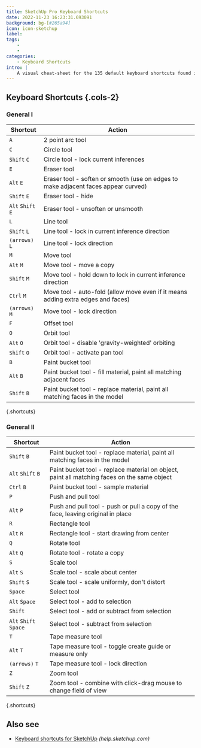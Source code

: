 ```yaml
---
title: SketchUp Pro Keyboard Shortcuts
date: 2022-11-23 16:23:31.693091
background: bg-[#265a94]
icon: icon-sketchup
label: 
tags: 
    - 
    - 
categories:
    - Keyboard Shortcuts
intro: |
    A visual cheat-sheet for the 135 default keyboard shortcuts found in SketchUp Pro
---
```




Keyboard Shortcuts  {.cols-2}
------------------



### General I

Shortcut | Action
---|---
`A`  | 2 point arc tool
`C`  | Circle tool
`Shift` `C`  | Circle tool - lock current inferences
`E`  | Eraser tool
`Alt` `E`  | Eraser tool - soften or smooth (use on edges to make adjacent faces appear curved)
`Shift` `E`  | Eraser tool - hide
`Alt` `Shift` `E`  | Eraser tool - unsoften or unsmooth
`L`  | Line tool
`Shift` `L`  | Line tool - lock in current inference direction
`(arrows)` `L`  | Line tool - lock direction
`M`  | Move tool
`Alt` `M`  | Move tool - move a copy
`Shift` `M`  | Move tool - hold down to lock in current inference direction
`Ctrl` `M`  | Move tool - auto-fold (allow move even if it means adding extra edges and faces)
`(arrows)` `M`  | Move tool - lock direction
`F`  | Offset tool
`O`  | Orbit tool
`Alt` `O`  | Orbit tool - disable 'gravity-weighted' orbiting
`Shift` `O`  | Orbit tool - activate pan tool
`B`  | Paint bucket tool
`Alt` `B`  | Paint bucket tool - fill material, paint all matching adjacent faces
`Shift` `B`  | Paint bucket tool - replace material, paint all matching faces in the model
{.shortcuts}



### General II

Shortcut | Action
---|---
`Shift` `B`  | Paint bucket tool - replace material, paint all matching faces in the model
`Alt` `Shift` `B`  | Paint bucket tool - replace material on object, paint all matching faces on the same object
`Ctrl` `B`  | Paint bucket tool - sample material
`P`  | Push and pull tool
`Alt` `P`  | Push and pull tool - push or pull a copy of the face, leaving original in place
`R`  | Rectangle tool
`Alt` `R`  | Rectangle tool - start drawing from center
`Q`  | Rotate tool
`Alt` `Q`  | Rotate tool - rotate a copy
`S`  | Scale tool
`Alt` `S`  | Scale tool - scale about center
`Shift` `S`  | Scale tool - scale uniformly, don't distort
`Space`  | Select tool
`Alt` `Space`  | Select tool - add to selection
`Shift`  | Select tool - add or subtract from selection
`Alt` `Shift` `Space`  | Select tool - subtract from selection
`T`  | Tape measure tool
`Alt` `T`  | Tape measure tool - toggle create guide or measure only
`(arrows)` `T`  | Tape measure tool - lock direction
`Z`  | Zoom tool
`Shift` `Z`  | Zoom tool - combine with click-drag mouse to change field of view
{.shortcuts}




Also see
--------
- [Keyboard shortcuts for SketchUp](https://help.sketchup.com/en/sketchup/getting-started-sketchup#qrc) _(help.sketchup.com)_
